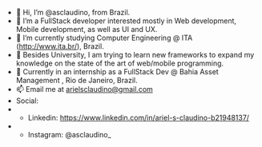 - 👋 Hi, I’m @asclaudino, from Brazil.
- 👀 I’m a FullStack developer interested mostly in Web development, Mobile development, as well as UI and UX.
- 🌱 I’m currently studying Computer Engineering @ ITA (http://www.ita.br/), Brazil. 
- 🌱 Besides University, I am trying to learn new frameworks to expand my knowledge on the state of the art of web/mobile programming.  
- 🏢 Currently in an internship as a FullStack Dev @ Bahia Asset Management , Rio de Janeiro, Brazil.
- 📫 Email me at arielsclaudino@gmail.com 
- Social:
- - Linkedin: https://www.linkedin.com/in/ariel-s-claudino-b21948137/ 
- - Instagram: @asclaudino_

<!---
asclaudino/asclaudino is a ✨ special ✨ repository because its `README.md` (this file) appears on your GitHub profile.
You can click the Preview link to take a look at your changes.
--->
